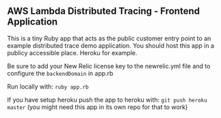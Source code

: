 ## AWS Lambda Distributed Tracing - Frontend Application

This is a tiny Ruby app that acts as the public customer entry point to an example distributed trace demo application. You should host this app in a publicy accessible place. Heroku for example.

Be sure to add your New Relic license key to the newrelic.yml file and to configure the `backendDomain` in app.rb

Run locally with: `ruby app.rb`

If you have setup heroku push the app to heroku with: `git push heroku master` (you might need this app in its own repo for that to work)